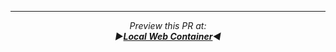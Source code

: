 <!-- thanks for your PR -->

----

<p align="center"><i>Preview this PR at:<br><b>&#x25BA;<a href="https://localwebcontainer.com/?installFrom=referrer">Local Web Container</a>&#x25C4;</b></p>
